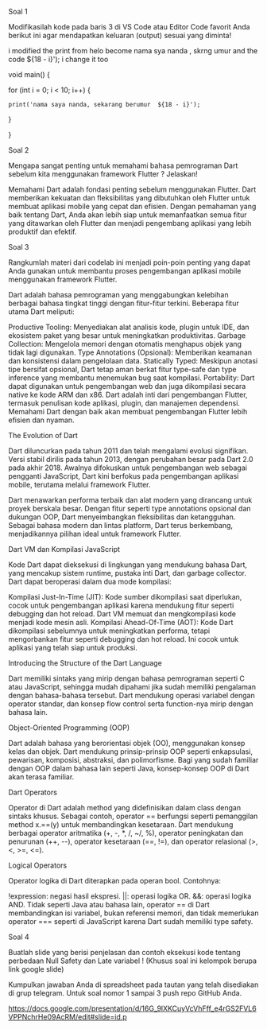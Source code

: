 Soal 1

Modifikasilah kode pada baris 3 di VS Code atau Editor Code favorit Anda berikut ini agar mendapatkan keluaran (output) sesuai yang diminta!

i modified the print from helo become nama sya nanda , skrng umur and the code ${18 - i}'); i change it too

void main() {

  for (int i = 0; i < 10; i++) {

    print('nama saya nanda, sekarang berumur  ${18 - i}');

  }

}

Soal 2

Mengapa sangat penting untuk memahami bahasa pemrograman Dart sebelum kita menggunakan framework Flutter ? Jelaskan!

Memahami Dart adalah fondasi penting sebelum menggunakan Flutter. Dart memberikan kekuatan dan fleksibilitas yang dibutuhkan oleh Flutter untuk membuat aplikasi mobile yang cepat dan efisien. Dengan pemahaman yang baik tentang Dart, Anda akan lebih siap untuk memanfaatkan semua fitur yang ditawarkan oleh Flutter dan menjadi pengembang aplikasi yang lebih produktif dan efektif.

Soal 3

Rangkumlah materi dari codelab ini menjadi poin-poin penting yang dapat Anda gunakan untuk membantu proses pengembangan aplikasi mobile menggunakan framework Flutter.


Dart adalah bahasa pemrograman yang menggabungkan kelebihan berbagai bahasa tingkat tinggi dengan fitur-fitur terkini. Beberapa fitur utama Dart meliputi:

Productive Tooling: Menyediakan alat analisis kode, plugin untuk IDE, dan ekosistem paket yang besar untuk meningkatkan produktivitas.
Garbage Collection: Mengelola memori dengan otomatis menghapus objek yang tidak lagi digunakan.
Type Annotations (Opsional): Memberikan keamanan dan konsistensi dalam pengelolaan data.
Statically Typed: Meskipun anotasi tipe bersifat opsional, Dart tetap aman berkat fitur type-safe dan type inference yang membantu menemukan bug saat kompilasi.
Portability: Dart dapat digunakan untuk pengembangan web dan juga dikompilasi secara native ke kode ARM dan x86.
Dart adalah inti dari pengembangan Flutter, termasuk penulisan kode aplikasi, plugin, dan manajemen dependensi. Memahami Dart dengan baik akan membuat pengembangan Flutter lebih efisien dan nyaman.

 
The Evolution of Dart

Dart diluncurkan pada tahun 2011 dan telah mengalami evolusi signifikan. Versi stabil dirilis pada tahun 2013, dengan perubahan besar pada Dart 2.0 pada akhir 2018. Awalnya difokuskan untuk pengembangan web sebagai pengganti JavaScript, Dart kini berfokus pada pengembangan aplikasi mobile, terutama melalui framework Flutter.

Dart menawarkan performa terbaik dan alat modern yang dirancang untuk proyek berskala besar. Dengan fitur seperti type annotations opsional dan dukungan OOP, Dart menyeimbangkan fleksibilitas dan ketangguhan. Sebagai bahasa modern dan lintas platform, Dart terus berkembang, menjadikannya pilihan ideal untuk framework Flutter.

 


 

 

Dart VM dan Kompilasi JavaScript

Kode Dart dapat dieksekusi di lingkungan yang mendukung bahasa Dart, yang mencakup sistem runtime, pustaka inti Dart, dan garbage collector. Dart dapat beroperasi dalam dua mode kompilasi:

Kompilasi Just-In-Time (JIT): Kode sumber dikompilasi saat diperlukan, cocok untuk pengembangan aplikasi karena mendukung fitur seperti debugging dan hot reload. Dart VM memuat dan mengkompilasi kode menjadi kode mesin asli.
Kompilasi Ahead-Of-Time (AOT): Kode Dart dikompilasi sebelumnya untuk meningkatkan performa, tetapi mengorbankan fitur seperti debugging dan hot reload. Ini cocok untuk aplikasi yang telah siap untuk produksi.
 

Introducing the Structure of the Dart Language

Dart memiliki sintaks yang mirip dengan bahasa pemrograman seperti C atau JavaScript, sehingga mudah dipahami jika sudah memiliki pengalaman dengan bahasa-bahasa tersebut. Dart mendukung operasi variabel dengan operator standar, dan konsep flow control serta function-nya mirip dengan bahasa lain.

Object-Oriented Programming (OOP)

Dart adalah bahasa yang berorientasi objek (OO), menggunakan konsep kelas dan objek. Dart mendukung prinsip-prinsip OOP seperti enkapsulasi, pewarisan, komposisi, abstraksi, dan polimorfisme. Bagi yang sudah familiar dengan OOP dalam bahasa lain seperti Java, konsep-konsep OOP di Dart akan terasa familiar.

Dart Operators

Operator di Dart adalah method yang didefinisikan dalam class dengan sintaks khusus. Sebagai contoh, operator == berfungsi seperti pemanggilan method x.==(y) untuk membandingkan kesetaraan. Dart mendukung berbagai operator aritmatika (+, -, *, /, ~/, %), operator peningkatan dan penurunan (++, --), operator kesetaraan (==, !=), dan operator relasional (>, <, >=, <=).

Logical Operators

Operator logika di Dart diterapkan pada operan bool. Contohnya:

!expression: negasi hasil ekspresi.
||: operasi logika OR.
&&: operasi logika AND.
Tidak seperti Java atau bahasa lain, operator == di Dart membandingkan isi variabel, bukan referensi memori, dan tidak memerlukan operator === seperti di JavaScript karena Dart sudah memiliki type safety.

 

 

 

 

 

Soal 4

Buatlah slide yang berisi penjelasan dan contoh eksekusi kode tentang perbedaan Null Safety dan Late variabel ! (Khusus soal ini kelompok berupa link google slide)

Kumpulkan jawaban Anda di spreadsheet pada tautan yang telah disediakan di grup telegram. Untuk soal nomor 1 sampai 3 push repo GitHub Anda.

 

https://docs.google.com/presentation/d/16G_9lXKCuyVcVhFff_e4rGS2FVL6VPPNchrHe09AcRM/edit#slide=id.p

 

